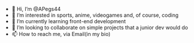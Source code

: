 - 👋 Hi, I’m @APegs44
- 👀 I’m interested in sports, anime, videogames and, of course, coding
- 🌱 I’m currently learning front-end development
- 💞️ I’m looking to collaborate on simple projects that a junior dev would do
- 📫 How to reach me, via Email(in my bio)

<!---
APegs44/APegs44 is a ✨ special ✨ repository because its `README.md` (this file) appears on your GitHub profile.
You can click the Preview link to take a look at your changes.
--->
